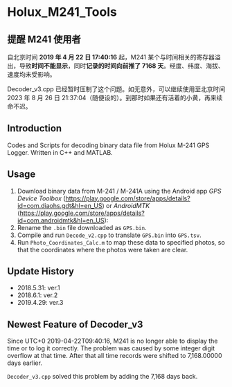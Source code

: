 [//]: # (Holux_M241_Tools/README.md)
[//]: # (20190429)

# Holux_M241_Tools

## 提醒 M241 使用者

自北京时间 **2019 年 4 月 22 日 17:40:16** 起，M241 某个与时间相关的寄存器溢出，导致**时间不能显示**，同时**记录的时间向前推了 7168 天**。经度、纬度、海拔、速度均未受影响。

Decoder_v3.cpp 已经暂时压制了这个问题。如无意外，可以继续使用至北京时间 2023 年 8 月 26 日 21:37:04（随便设的）。到那时如果还有活着的小黄，再来续命不迟。

## Introduction

Codes and Scripts for decoding binary data file from Holux M-241 GPS Logger.
Written in C++ and MATLAB.

## Usage

1. Download binary data from M-241 / M-241A using the Android app *GPS Device Toolbox* (https://play.google.com/store/apps/details?id=com.diaohs.gdt&hl=en_US) or *AndroidMTK* (https://play.google.com/store/apps/details?id=com.androidmtk&hl=en_US):
2. Rename the `.bin` file downloaded as `GPS.bin`.
3. Compile and run `Decode_v2.cpp` to translate `GPS.bin` into `GPS.tsv`.
4. Run `Photo_Coordinates_Calc.m` to map these data to specified photos, so that the coordinates where the photos were taken are clear.
 
## Update History

- 2018.5.31: ver.1
- 2018.6.1: ver.2
- 2019.4.29: ver.3

## Newest Feature of Decoder_v3

Since UTC+0 2019-04-22T09:40:16, M241 is no longer able to display the time or to log it correctly. The problem was caused by some integer digit overflow at that time. After that all time records were shifted to 7,168.00000 days earlier.

`Decoder_v3.cpp` solved this problem by adding the 7,168 days back.
